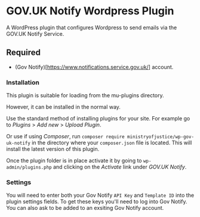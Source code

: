 # GOV.UK Notify Wordpress Plugin

A WordPress plugin that configures Wordpress to send emails via the GOV.UK Notify Service. 

## Required

* (Gov Notify)[https://www.notifications.service.gov.uk/] account.

### Installation
This plugin is suitable for loading from the mu-plugins directory.

However, it can be installed in the normal way.

Use the standard method of installing plugins for your site.
For example go to _Plugins_ > _Add new_ > _Upload Plugin_.

Or use if using _Composer_, run `composer require ministryofjustice/wp-gov-uk-notify` 
in the directory where your `composer.json` file is located. 
This will install the latest version of this plugin.

Once the plugin folder is in place activate it by going to `wp-admin/plugins.php`
and clicking on the _Activate_ link under _GOV.UK Notify_.

### Settings

You will need to enter both your Gov Notify `API Key` and `Template ID` into 
the plugin settings fields. To get these keys you'll need to log into Gov
Notify. You can also ask to be added to an exsiting Gov Notify account.
